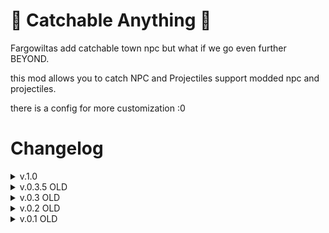 <h1> 🥅 Catchable Anything 🥅 </h1>

Fargowiltas add catchable town npc
but what if we go even further BEYOND.

this mod allows you to catch NPC and Projectiles
support modded npc and projectiles.

there is a config for more customization :0 

<h1>Changelog</h1>

<details>
<summary>v.1.0</summary>

- Initial port to 1.4.4
- Maybe content cut idk

</details>

<details>
<summary>v.0.3.5 OLD</summary>
  
- Added Experimental mode :)
- Player can now use catched projectile as any ammo. yes.
- Player can now use golden bug net to catch projectile
- Player can now increase bug net size for more easier to catch things in the config

</details>

<details>
<summary>v.0.3 OLD</summary>

- Player can now catch "Projectiles" 
- Player can use catched projectiles as bullet. yes.
- Changed item internal names
- Fargowiltas fix
- Added config

</details>

<details>
<summary>v.0.2 OLD</summary>

- added icon
- npc that already catchable now does not get changed

</details>

<details>
<summary>v.0.1 OLD</summary>

- initial release

</details>
